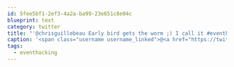 ```yaml
---
id: 5fee5bf1-2ef3-4a2a-ba99-23e651c8e04c
blueprint: text
category: twitter
title: "'@chrisguillebeau Early bird gets the worm ;) I call it #eventhacking"
caption: '<span class="username username_linked">@<a href="https://twitter.com/chrisguillebeau" title="Chris Guillebeau">chrisguillebeau</a></span> Early bird gets the worm ;) I call it <span class="hashtag hashtag_local">#<a href="http://tweettemp.darylchymko.ca/?tag=eventhacking">eventhacking</a>'
tags:
  - eventhacking
---
```

